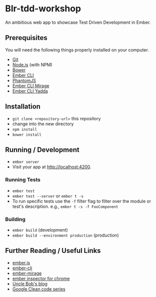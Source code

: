 # Blr-tdd-workshop
An ambitious web app to showcase Test Driven Development in Ember.

## Prerequisites

You will need the following things properly installed on your computer.

* [Git](http://git-scm.com/)
* [Node.js](http://nodejs.org/) (with NPM)
* [Bower](http://bower.io/)
* [Ember CLI](http://ember-cli.com/)
* [PhantomJS](http://phantomjs.org/)
* [Ember CLI Mirage](http://www.ember-cli-mirage.com/)
* [Ember CLI Yadda](https://github.com/curit/ember-cli-yadda)

## Installation

* `git clone <repository-url>` this repository
* change into the new directory
* `npm install`
* `bower install`

## Running / Development

* `ember server`
* Visit your app at [http://localhost:4200](http://localhost:4200).

### Running Tests

* `ember test`
* `ember test --server` or `ember t -s`
* To run specific tests use the `-f` filter flag to filter over the module or test's description. e.g., `ember t -s -f FooComponent`

### Building

* `ember build` (development)
* `ember build --environment production` (production)

## Further Reading / Useful Links

* [ember.js](http://emberjs.com/)
* [ember-cli](http://ember-cli.com/)
* [ember-mirage](http://www.ember-cli-mirage.com/)
* [ember inspector for chrome](https://chrome.google.com/webstore/detail/ember-inspector/bmdblncegkenkacieihfhpjfppoconhi)
* [Uncle Bob's blog](https://blog.8thlight.com/uncle-bob/archive.html)
* [Google Clean code series](https://www.youtube.com/playlist?list=PL693EFD059797C21E)
